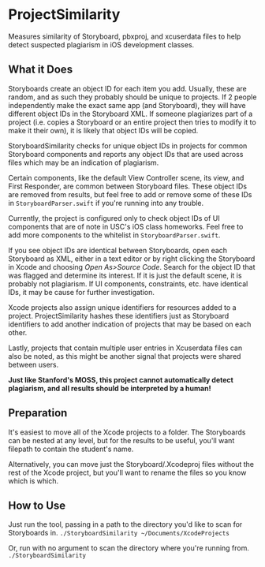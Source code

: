 # ProjectSimilarity
Measures similarity of Storyboard, pbxproj, and xcuserdata files to help detect suspected plagiarism in iOS development classes.

## What it Does
Storyboards create an object ID for each item you add. Usually, these are random, and as such they probably
should be unique to projects. If 2 people independently make the exact same app (and Storyboard), they will
have different object IDs in the Storyboard XML. If someone plagiarizes part of a project (i.e. copies a
Storyboard or an entire project then tries to modify it to make it their own), it is likely that object IDs will be 
copied.

StoryboardSimilarity checks for unique object IDs in projects for common Storyboard components and reports
any object IDs that are used across files which may be an indication of plagiarism.

Certain components, like the default View Controller scene, its view, and First Responder, are common between
Storyboard files. These object IDs are removed from results, but feel free to add or remove some of these IDs in
`StoryboardParser.swift` if you're running into any trouble.

Currently, the project is configured only to check object IDs of UI components that are of note in USC's iOS
class homeworks. Feel free to add more components to the whitelist in `StoryboardParser.swift`.

If you see object IDs are identical between Storyboards, open each Storyboard as XML, either in a text editor
or by right clicking the Storyboard in Xcode and choosing *Open As>Source Code*. Search for the object ID 
that was flagged and determine its interest. If it is just the default scene, it is probably not plagiarism. If UI
components, constraints, etc. have identical IDs, it may be cause for further investigation.

Xcode projects also assign unique identifiers for resources added to a project. ProjectSimilarity hashes
these identifiers just as Storyboard identifiers to add another indication of projects that may be based on each other.

Lastly, projects that contain multiple user entries in Xcuserdata files can also be noted, as this might be another
signal that projects were shared between users.

**Just like Stanford's MOSS, this project cannot automatically detect plagiarism, and all results should be interpreted by a human!**

## Preparation
It's easiest to move all of the Xcode projects to a folder. The Storyboards can be nested at any level, but for the results to be useful, you'll want filepath to contain the student's name.

Alternatively, you can move just the Storyboard/.Xcodeproj files without the rest of the Xcode project, but you'll want to
rename the files so you know which is which.

## How to Use
Just run the tool, passing in a path to the directory you'd like to scan for Storyboards in.
`./StoryboardSimilarity ~/Documents/XcodeProjects`

Or, run with no argument to scan the directory where you're running from.
`./StoryboardSimilarity`
